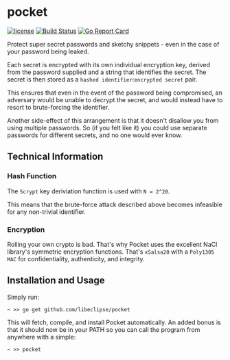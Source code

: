 # pocket


[![license](https://img.shields.io/github/license/libeclipse/pocket.svg)](https://raw.githubusercontent.com/libeclipse/pocket/master/LICENSE) [![Build Status](https://travis-ci.org/libeclipse/pocket.svg?branch=master)](https://travis-ci.org/libeclipse/pocket) [![Go Report Card](https://goreportcard.com/badge/github.com/libeclipse/pocket)](https://goreportcard.com/report/github.com/libeclipse/pocket)

Protect super secret passwords and sketchy snippets - even in the case of your password being leaked.

Each secret is encrypted with its own individual encryption key, derived from the password supplied and a string that identifies the secret. The secret is then stored as a `hashed identifier`:`encrypted secret` pair.

This ensures that even in the event of the password being compromised, an adversary would be unable to decrypt the secret, and would instead have to resort to brute-forcing the identifier.

Another side-effect of this arrangement is that it doesn't disallow you from using multiple passwords. So (if you felt like it) you could use separate passwords for different secrets, and no one would ever know.

## Technical Information

### Hash Function

The `Scrypt` key deriviation function is used with `N = 2^20`.

This means that the brute-force attack described above becomes infeasible for any non-trivial identifier.

### Encryption

Rolling your own crypto is bad. That's why Pocket uses the excellent NaCl library's symmetric encryption functions. That's `xSalsa20` with a `Poly1305 MAC` for confidentiality, authenticity, and integrity.

## Installation and Usage

Simply run:

`~ >> go get github.com/libeclipse/pocket`

This will fetch, compile, and install Pocket automatically. An added bonus is that it should now be in your PATH so you can call the program from anywhere with a simple:

`~ >> pocket`
